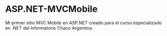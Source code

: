 ASP.NET-MVCMobile
=================

Mi primer sitio MVC Mobile en ASP.NET creado para el curso especializado en .NET del Informatorio Chaco Argentina.
